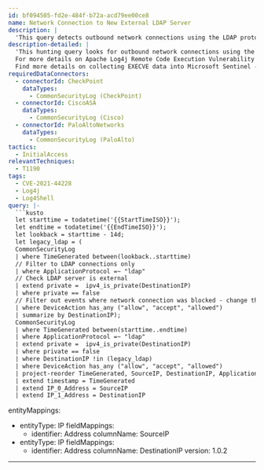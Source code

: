 ```yaml
---
id: bf094505-fd2e-484f-b72a-acd79ee00ce8
name: Network Connection to New External LDAP Server
description: |
  'This query detects outbound network connections using the LDAP protocol to external IP addresses that have not had an LDAP network connection in the past 14 days. This could indicate exploitation of CVE-2021-44228 vulnerability.'
description-detailed: |
  'This hunting query looks for outbound network connections using the LDAP protocol to external IP addresses, where that IP address has not had an LDAP network connection to it in the 14 days preceding the query timeframe. This could indicate someone exploiting a vulnerability such as CVE-2021-44228 to trigger the connection to a malicious LDAP server.
  For more details on Apache Log4j Remote Code Execution Vulnerability - https://community.riskiq.com/article/505098fc/description
  Find more details on collecting EXECVE data into Microsoft Sentinel - https://techcommunity.microsoft.com/t5/azure-sentinel/hunting-threats-on-linux-with-azure-sentinel/ba-p/1344431'
requiredDataConnectors:
  - connectorId: CheckPoint
    dataTypes:
      - CommonSecurityLog (CheckPoint)
  - connectorId: CiscoASA
    dataTypes:
      - CommonSecurityLog (Cisco)
  - connectorId: PaloAltoNetworks
    dataTypes:
      - CommonSecurityLog (PaloAlto)
tactics:
  - InitialAccess
relevantTechniques:
  - T1190
tags:
  - CVE-2021-44228
  - Log4j
  - Log4Shell
query: |-
  ```kusto
  let starttime = todatetime('{{StartTimeISO}}');
  let endtime = todatetime('{{EndTimeISO}}');
  let lookback = starttime - 14d;
  let legacy_ldap = (
  CommonSecurityLog
  | where TimeGenerated between(lookback..starttime)
  // Filter to LDAP connections only
  | where ApplicationProtocol =~ "ldap"
  // Check LDAP server is external
  | extend private =  ipv4_is_private(DestinationIP)
  | where private == false
  // Filter out events where network connection was blocked - change this to expand hunt
  | where DeviceAction has_any ("allow", "accept", "allowed")
  | summarize by DestinationIP);
  CommonSecurityLog
  | where TimeGenerated between(starttime..endtime)
  | where ApplicationProtocol =~ "ldap"
  | extend private =  ipv4_is_private(DestinationIP)
  | where private == false
  | where DestinationIP !in (legacy_ldap)
  | where DeviceAction has_any ("allow", "accept", "allowed")
  | project-reorder TimeGenerated, SourceIP, DestinationIP, ApplicationProtocol, DestinationPort, SentBytes, ReceivedBytes, DeviceAction
  | extend timestamp = TimeGenerated
  | extend IP_0_Address = SourceIP
  | extend IP_1_Address = DestinationIP
  ```
entityMappings:
  - entityType: IP
    fieldMappings:
      - identifier: Address
        columnName: SourceIP
  - entityType: IP
    fieldMappings:
      - identifier: Address
        columnName: DestinationIP
version: 1.0.2
---
```


